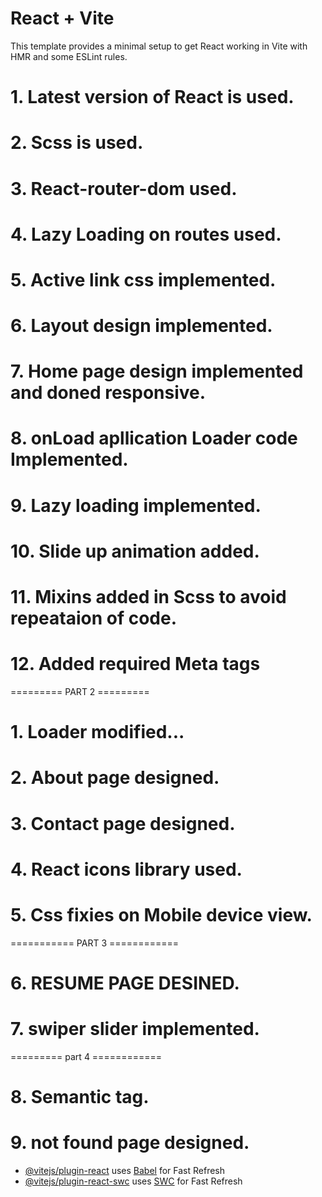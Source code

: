 # React + Vite

This template provides a minimal setup to get React working in Vite with HMR and some ESLint rules.

# 1. Latest version of React is used.

# 2. Scss is used.

# 3. React-router-dom used.

# 4. Lazy Loading on routes used.

# 5. Active link css implemented.

# 6. Layout design implemented.

# 7. Home page design implemented and doned responsive.

# 8. onLoad apllication Loader code Implemented.

# 9. Lazy loading implemented.

# 10. Slide up animation added.

# 11. Mixins added in Scss to avoid repeataion of code.

# 12. Added required Meta tags

========= PART 2 =========

# 1. Loader modified...

# 2. About page designed.

# 3. Contact page designed.

# 4. React icons library used.

# 5. Css fixies on Mobile device view.

=========== PART 3 ============

# 6. RESUME PAGE DESINED.

# 7. swiper slider implemented.

========= part 4 ============

# 8. Semantic tag.

# 9. not found page designed.

- [@vitejs/plugin-react](https://github.com/vitejs/vite-plugin-react/blob/main/packages/plugin-react/README.md) uses [Babel](https://babeljs.io/) for Fast Refresh
- [@vitejs/plugin-react-swc](https://github.com/vitejs/vite-plugin-react-swc) uses [SWC](https://swc.rs/) for Fast Refresh
